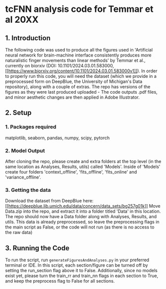# tcFNN analysis code for Temmar et al 20XX

## 1. Introduction
The following code was used to produce all the figures used in 'Artificial neural network for brain-machine interface consistently produces more naturalistic finger movements than linear methods' by Temmar et al., currently on biorxiv (DOI: 10.1101/2024.03.01.583000, [[https://www.biorxiv.org/content/10.1101/2024.03.01.583000v1]]). In order to properly run this code, you will need the dataset (which we provide in a preprocessed form on DeepBlue, the University of Michigan's Data repository), along with a couple of extras. The repo has versions of the figures as they were last produced uploaded - The code outputs .pdf files, and minor aesthetic changes are then applied in Adobe Illustrator.

## 2. Setup
### 1. Packages required
matplotlib, seaborn, pandas, numpy, scipy, pytorch

### 2. Model Output
After cloning the repo, please create and extra folders at the top level (in the same location as Analyses, Results, utils) called 'Models'. Inside of 'Models' create four folders 'context_offline', 'fits_offline', 'fits_online' and 'variance_offline'. 

### 3. Getting the data
Download the dataset from DeepBlue here: [[https://deepblue.lib.umich.edu/data/concern/data_sets/bg257g01k]]
Move Data.zip into the repo, and extract it into a folder titled 'Data' in this location. The repo should now have a Data folder along with Analyses, Results, and utils. This data is already preprocessed, so leave the preprocessing flags in the main script as False, or the code will not run (as there is no access to the raw data)

## 3. Running the Code
To run the script, run `generateFiguresAndAnalyses.py` in your preferred terminal or IDE. In this script, each section/figure can be turned off by setting the run_section flag above it to False. Additionally, since no models exist yet, please turn the train_rr and train_nn flags in each section to True, and keep the preprocess flag to False for all sections.

